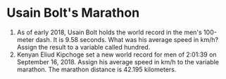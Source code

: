 # Usain Bolt's Marathon

1. As of early 2018, Usain Bolt holds the world record in the men's 100-meter dash. It is 9.58 seconds. What was his average speed in km/h?  Assign the result to a variable called hundred.
2. Kenyan Eliud Kipchoge set a new world record for men of 2:01:39 on September 16, 2018. Assign his average speed in km/h to the variable marathon. The marathon distance is 42.195 kilometers.